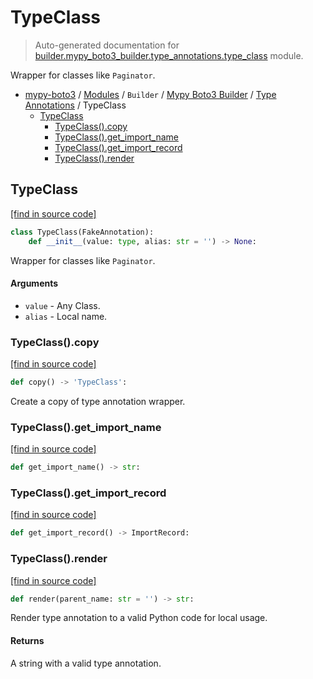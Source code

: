 # TypeClass

> Auto-generated documentation for [builder.mypy_boto3_builder.type_annotations.type_class](https://github.com/vemel/mypy_boto3/blob/master/builder/mypy_boto3_builder/type_annotations/type_class.py) module.

Wrapper for classes like `Paginator`.

- [mypy-boto3](../../../README.md#mypy_boto3) / [Modules](../../../MODULES.md#mypy-boto3-modules) / `Builder` / [Mypy Boto3 Builder](../index.md#mypy-boto3-builder) / [Type Annotations](index.md#type-annotations) / TypeClass
    - [TypeClass](#typeclass)
        - [TypeClass().copy](#typeclasscopy)
        - [TypeClass().get_import_name](#typeclassget_import_name)
        - [TypeClass().get_import_record](#typeclassget_import_record)
        - [TypeClass().render](#typeclassrender)

## TypeClass

[[find in source code]](https://github.com/vemel/mypy_boto3/blob/master/builder/mypy_boto3_builder/type_annotations/type_class.py#L11)

```python
class TypeClass(FakeAnnotation):
    def __init__(value: type, alias: str = '') -> None:
```

Wrapper for classes like `Paginator`.

#### Arguments

- `value` - Any Class.
- `alias` - Local name.

### TypeClass().copy

[[find in source code]](https://github.com/vemel/mypy_boto3/blob/master/builder/mypy_boto3_builder/type_annotations/type_class.py#L51)

```python
def copy() -> 'TypeClass':
```

Create a copy of type annotation wrapper.

### TypeClass().get_import_name

[[find in source code]](https://github.com/vemel/mypy_boto3/blob/master/builder/mypy_boto3_builder/type_annotations/type_class.py#L36)

```python
def get_import_name() -> str:
```

### TypeClass().get_import_record

[[find in source code]](https://github.com/vemel/mypy_boto3/blob/master/builder/mypy_boto3_builder/type_annotations/type_class.py#L39)

```python
def get_import_record() -> ImportRecord:
```

### TypeClass().render

[[find in source code]](https://github.com/vemel/mypy_boto3/blob/master/builder/mypy_boto3_builder/type_annotations/type_class.py#L24)

```python
def render(parent_name: str = '') -> str:
```

Render type annotation to a valid Python code for local usage.

#### Returns

A string with a valid type annotation.
